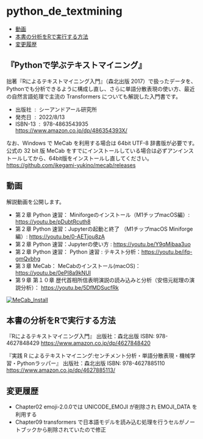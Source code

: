# python_de_textmining

- [動画](#動画)
- [本書の分析をRで実行する方法](#本書の分析をRで実行する方法)
- [変更履歴](#変更履歴)

## 『Pythonで学ぶテキストマイニング』

拙著『Rによるテキストマイニング入門』（森北出版 2017）で扱ったデータを、Pythonでも分析できるように構成し直し、さらに単語分散表現の使い方、最近の自然言語処理で主流の Transformers についても解説した入門書です。

- 出版社 ‏ : ‎ シーアンドアール研究所
- 発売日 ‏ : ‎ 2022/8/13
- ISBN-13 ‏ : ‎ 978-4863543935  https://www.amazon.co.jp/dp/486354393X/


なお、Windows で MeCab を利用する場合は 64bit UTF-8 辞書版が必要です。公式の 32 bit 版 MeCab をすでにインストールしている場合は必ずアンインストールしてから、64bit版をインストールし直してください。 https://github.com/ikegami-yukino/mecab/releases 


## 動画

解説動画を公開します。
 
- 第２章 Python 速習： Miniforgeのインストール（M1チップmacOS編）: https://youtu.be/pDubtRcuth8
- 第２章 Python 速習：Jupyterの起動と終了 （M1チップmacOS Miniforge編）: https://youtu.be/0-AETjou8zA
- 第２章 Python 速習：Jupyterの使い方 : https://youtu.be/Y9qMibaa3uo
- 第２章 Python 速習： Python 速習 : テキスト分析：https://youtu.be/ifq-gmQvbhg
- 第３章 MeCab： MeCabのインストール(macOS)： https://youtu.be/0ePI8a9kNUI
- 第９章 第１０章 歴代首相所信表明演説の読み込みと分析（安倍元総理の演説分析）： https://youtu.be/5DfMDSucfRk


[![MeCab_Install](http://img.youtube.com/vi/0ePI8a9kNUI/0.jpg)](https://www.youtube.com/watch?v=0ePI8a9kNUI)

## 本書の分析をRで実行する方法

『Rによるテキストマイニング入門』
出版社：森北出版
ISBN: 978-4627848429
https://www.amazon.co.jp/dp/4627848420

『実践 R によるテキストマイニング:センチメント分析・単語分散表現・機械学習・Pythonラッパー』
出版社：森北出版
ISBN: 978-4627885110
https://www.amazon.co.jp/dp/4627885113/


## 変更履歴

- Chapter02
  emoji-2.0.0では UNICODE_EMOJI が削除され EMOJI_DATA を利用する
- Chapter09
  transformers で日本語モデルを読み込む処理を行うセルがノートブックから削除されていたので修正


